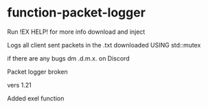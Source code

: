 # function-packet-logger 
Run !EX HELP! for more info
download and inject


Logs all client sent packets in the .txt downloaded
USING std::mutex


if there are any bugs dm .d.m.x. on Discord 

Packet logger broken 

vers 1.21


Added exel function
